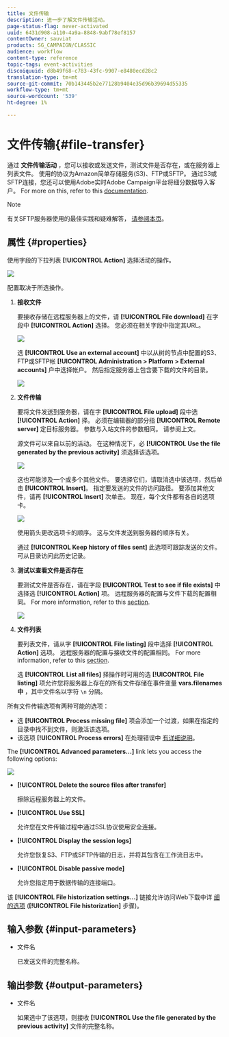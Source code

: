 ```yaml
---
title: 文件传输
description: 进一步了解文件传输活动。
page-status-flag: never-activated
uuid: 6431d908-a110-4a9a-8848-9abf78ef8157
contentOwner: sauviat
products: SG_CAMPAIGN/CLASSIC
audience: workflow
content-type: reference
topic-tags: event-activities
discoiquuid: d8b49f68-c783-43fc-9907-e8480ecd28c2
translation-type: tm+mt
source-git-commit: 70b143445b2e77128b9404e35d96b39694d55335
workflow-type: tm+mt
source-wordcount: '539'
ht-degree: 1%

---
```



# 文件传输{#file-transfer}

通过 **文件传输活动** ，您可以接收或发送文件，测试文件是否存在，或在服务器上列表文件。 使用的协议为Amazon简单存储服务(S3)、FTP或SFTP。
通过S3或SFTP连接，您还可以使用Adobe实时Adobe Campaign平台将细分数据导入客户。 For more on this, refer to this [documentation](https://docs.adobe.com/content/help/en/experience-platform/rtcdp/destinations/destinations-cat/adobe-destinations/adobe-campaign-destination.html).

>[!NOTE]
>
>有关SFTP服务器使用的最佳实践和疑难解答， [请参阅本页](../../platform/using/sftp-server-usage.md)。

## 属性 {#properties}

使用字段的下拉列表 **[!UICONTROL Action]** 选择活动的操作。

![](assets/file_transfert_action.png)

配置取决于所选操作。

1. **接收文件**

   要接收存储在远程服务器上的文件，请 **[!UICONTROL File download]** 在字段中 **[!UICONTROL Action]** 选择。 您必须在相关字段中指定其URL。

   ![](assets/file_transfert_edit.png)

   选 **[!UICONTROL Use an external account]** 中以从树的节点中配置的S3、FTP或SFTP帐 **[!UICONTROL Administration > Platform > External accounts]** 户中选择帐户。 然后指定服务器上包含要下载的文件的目录。

   ![](assets/file_transfert_edit_external.png)

1. **文件传输**

   要将文件发送到服务器，请在字 **[!UICONTROL File upload]** 段中选 **[!UICONTROL Action]** 择。 必须在编辑器的部分指 **[!UICONTROL Remote server]** 定目标服务器。 参数与入站文件的参数相同。 请参阅上文。

   源文件可以来自以前的活动。 在这种情况下，必 **[!UICONTROL Use the file generated by the previous activity]** 须选择该选项。

   ![](assets/file_transfert_edit_send.png)

   这也可能涉及一个或多个其他文件。 要选择它们，请取消选中该选项，然后单击 **[!UICONTROL Insert]**。 指定要发送的文件的访问路径。 要添加其他文件，请再 **[!UICONTROL Insert]** 次单击。 现在，每个文件都有各自的选项卡。

   ![](assets/file_transfert_source.png)

   使用箭头更改选项卡的顺序。 这与文件发送到服务器的顺序有关。

   通过 **[!UICONTROL Keep history of files sent]** 此选项可跟踪发送的文件。 可从目录访问此历史记录。

1. **测试以查看文件是否存在**

   要测试文件是否存在，请在字段 **[!UICONTROL Test to see if file exists]** 中选择选 **[!UICONTROL Action]** 项。 远程服务器的配置与文件下载的配置相同。 For more information, refer to this [section](#properties).

   ![](assets/file_transfert_edit_test.png)

1. **文件列表**

   要列表文件，请从字 **[!UICONTROL File listing]** 段中选择 **[!UICONTROL Action]** 选项。 远程服务器的配置与接收文件的配置相同。 For more information, refer to this [section](#properties).

   选 **[!UICONTROL List all files]** 择操作时可用的选 **[!UICONTROL File listing]** 项允许您将服务器上存在的所有文件存储在事件变量 **vars.filenames中** ，其中文件名以字符 `\n` 分隔。

所有文件传输选项有两种可能的选项：

* 选 **[!UICONTROL Process missing file]** 项会添加一个过渡，如果在指定的目录中找不到文件，则激活该选项。
* 该选项 **[!UICONTROL Process errors]** 在处理错误中 [有详细说明](../../workflow/using/monitoring-workflow-execution.md#processing-errors)。

The **[!UICONTROL Advanced parameters...]** link lets you access the following options:

![](assets/file_transfert_advanced.png)

* **[!UICONTROL Delete the source files after transfer]**

   擦除远程服务器上的文件。

* **[!UICONTROL Use SSL]**

   允许您在文件传输过程中通过SSL协议使用安全连接。

* **[!UICONTROL Display the session logs]**

   允许您恢复S3、FTP或SFTP传输的日志，并将其包含在工作流日志中。

* **[!UICONTROL Disable passive mode]**

   允许您指定用于数据传输的连接端口。

该 **[!UICONTROL File historization settings...]** 链接允许访问Web下载中详 [细的选项](../../workflow/using/web-download.md) (**[!UICONTROL File historization]** 步骤)。

## 输入参数 {#input-parameters}

* 文件名

   已发送文件的完整名称。

## 输出参数 {#output-parameters}

* 文件名

   如果选中了该选项，则接收 **[!UICONTROL Use the file generated by the previous activity]** 文件的完整名称。
